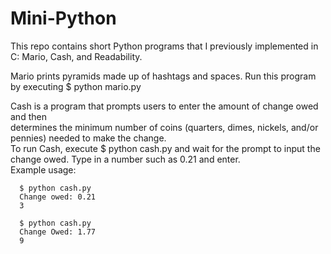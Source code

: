 # Mini-Python


This repo contains short Python programs that I previously implemented in C: Mario, Cash, and Readability.

Mario prints pyramids made up of hashtags and spaces. Run this program by executing $ python mario.py <br/> 

Cash is a program that prompts users to enter the amount of change owed and then <br/>
determines the minimum number of coins (quarters, dimes, nickels, and/or pennies) needed to make the change.<br/>
To run Cash, execute $ python cash.py and wait for the prompt to input the change owed. Type in a number such as 0.21 and enter. <br/>
    Example usage:<br/>
    
      $ python cash.py
      Change owed: 0.21
      3
      
      $ python cash.py
      Change Owed: 1.77
      9
